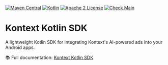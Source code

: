 [![Maven Central](https://img.shields.io/maven-central/v/so.kontext/ads.svg?style=flat&logo=android)](https://search.maven.org/artifact/so.kontext/ads)
[![Kotlin](https://img.shields.io/badge/Kotlin-1.9.0-blue.svg?style=flat&logo=kotlin)](https://kotlinlang.org)
[![Apache 2 License](https://img.shields.io/github/license/kontextso/sdk-kotlin)](https://github.com/kontextso/sdk-kotlin/blob/main/LICENSE)
[![Check Main](https://github.com/kontextso/sdk-kotlin/actions/workflows/check_main.yml/badge.svg)](https://github.com/kontextso/sdk-kotlin/actions/workflows/check_main.yml)

# Kontext Kotlin SDK

A lightweight Kotlin SDK for integrating Kontext's AI-powered ads into your Android apps.

📚 Full documentation: [Kontext Kotlin SDK](https://docs.kontext.so/sdk/android)